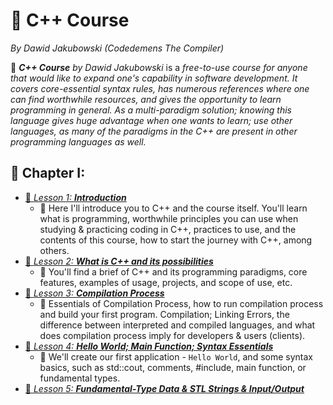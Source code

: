 

# 📖 C++ Course

*By Dawid Jakubowski (Codedemens The Compiler)*

📜 ***C++ Course*** *by Dawid Jakubowski* is a *free-to-use course for anyone that would like to expand one's capability in software development. It covers core-essential syntax rules, has numerous references where one can find worthwhile resources, and gives the opportunity to learn programming in general. As a multi-paradigm solution; knowing this language gives huge advantage when one wants to learn; use other languages, as many of the paradigms in the C++ are present in other programming languages as well.*

## 📖 Chapter I:

 * [📄 *Lesson 1:* ***Introduction***](Courses/C++/Chapter%20I/Lesson%201:%20Introduction.md)
   * 📜 Here I'll introduce you to C++ and the course itself. You'll learn what is programming, worthwhile principles you can use when studying & practicing coding in C++, practices to use, and the contents of this course, how to start the journey with C++, among others.
 * [📄 *Lesson 2:* ***What is C++ and its possibilities***](Courses/C++/Chapter%20I/Lesson%202:%20What%20is%20C++%20and%20its%20possibilities.md)
   * 📜 You'll find a brief of C++ and its programming paradigms, core features, examples of usage, projects, and scope of use, etc.
 * [📄 *Lesson 3:* ***Compilation Process***](Courses/C++/Chapter%20I/Lesson%203:%20Compilation%20Process.md)
   * 📜 Essentials of Compilation Process, how to run compilation process and build your first program. Compilation; Linking Errors, the difference between interpreted and compiled languages, and what does compilation process imply for developers & users (clients).
 * [📄 *Lesson 4:* ***Hello World; Main Function; Syntax Essentials***](Courses/C++/Chapter%20I/Lesson%204:%20Hello%20World;%20Main%20Function;%20Syntax%20Essentials.md)
   * 📜 We'll create our first application - `Hello World`, and some syntax basics, such as std::cout, comments, #include, main function, or fundamental types.
 * [📄 *Lesson 5:* ***Fundamental-Type Data & STL Strings & Input/Output***](Courses/C++/Chapter%20I/Lesson%205:%20Fundamental-Type%20Data%20&%20STL%20Strings%20&%20Input-Output.md)
